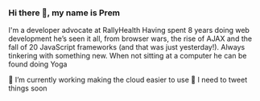 ### Hi there 👋, my name is Prem
I'm a developer advocate at RallyHealth
Having spent 8 years doing web development he’s seen it all, from browser wars, the rise of AJAX and the fall of 20 JavaScript frameworks (and that was just yesterday!). Always tinkering with something new. When not sitting at a computer he can be found doing Yoga

🔭 I’m currently working making the cloud easier to use
📣 I need to tweet things soon
